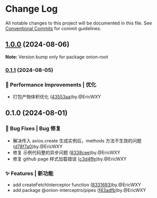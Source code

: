# Change Log

All notable changes to this project will be documented in this file.
See [Conventional Commits](https://conventionalcommits.org) for commit guidelines.

## [1.0.0](https://github.com/coverjs/onion-interceptor/compare/v0.1.1...v1.0.0) (2024-08-06)

**Note:** Version bump only for package onion-root

### [0.1.1](https://github.com/coverjs/onion-interceptor/compare/v0.1.0...v0.1.1) (2024-08-05)

### 🚀 Performance Improvements | 优化

* 打包产物体积优化 ([43553aa](https://github.com/coverjs/onion-interceptor/commit/43553aad88bdc513359ef0f748c9d3a04201c0b9))by.@EricWXY

## 0.1.0 (2024-08-01)

### 🐛 Bug Fixes | Bug 修复

* 解决传入 axios.create 生成实例后，methods 方法不生效的问题 ([d78f7a0](https://github.com/coverjs/onion-interceptor/commit/d78f7a0ebce89e605082747d9c7461d8b8bdb161))by.@EricWXY
* 修复 示例代码整的异步问题 ([8338cee](https://github.com/coverjs/onion-interceptor/commit/8338cee38ee4fc5b765c03a1f31bcfeef209f8fb))by.@EricWXY
* 修复 github page 样式加载错误 ([c3d4ffe](https://github.com/coverjs/onion-interceptor/commit/c3d4ffecd4e200959f96ef088464267486a1cfcb))by.@EricWXY

### ✨ Features | 新功能

* add createFetchInterceptor function ([8331693](https://github.com/coverjs/onion-interceptor/commit/83316934b52866032e2c2064340cf73b7d414378))by.@EricWXY
* add package @onion-interceptro/pipes ([f43adfb](https://github.com/coverjs/onion-interceptor/commit/f43adfbdf8838eec92e2fb81ebe66ae9f0e6ac40))by.@EricWXY
